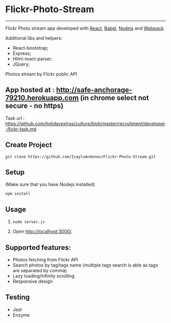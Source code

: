 # Flickr-Photo-Stream
---

Flickr Photo stream app developed with [React](https://facebook.github.io/react/), [Babel](http://babeljs.io/), [Nodejs](https://nodejs.org/en/) and [Webpack](http://webpack.github.io/).

Additional libs and helpers: 
- React-bootstrap;
- Express;
- Html-react-parser;
- JQuery;

Photos stream by Flickr public API

App hosted at : http://safe-anchorage-79210.herokuapp.com (in chrome select not secure - no https)
---

Task url : https://github.com/holidayextras/culture/blob/master/recruitment/developer-flickr-task.md

Create Project
---
```
git clone https://github.com/IvayloAndonov/Flickr-Photo-Stream.git
```

Setup
---
(Make sure that you have Nodejs installed)

```
npm install
```

Usage
---

1. `node server.js`

2. Open [http://localhost:3000/](http://localhost:3000/).


Supported features:
---

* Photos fetching from Flickr API
* Search photos by tag/tags name (multiple tags search is able as tags are separated by comma)
* Lazy loading/infinity scrolling
* Responsive design


Testing
---
* Jest
* Enzyme
